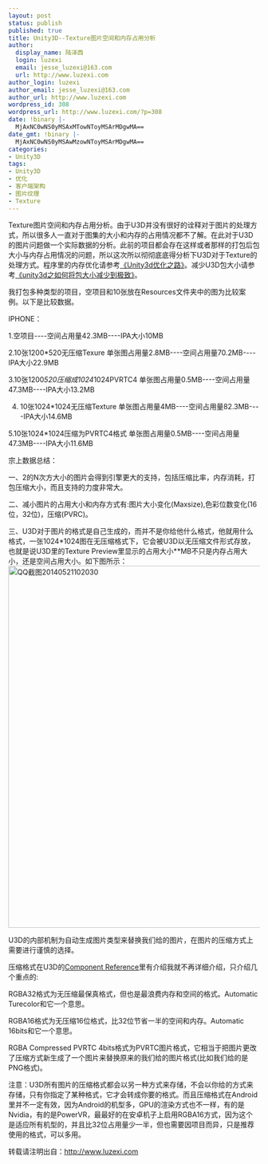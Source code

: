 ```yaml
---
layout: post
status: publish
published: true
title: Unity3D--Texture图片空间和内存占用分析
author:
  display_name: 陆泽西
  login: luzexi
  email: jesse_luzexi@163.com
  url: http://www.luzexi.com
author_login: luzexi
author_email: jesse_luzexi@163.com
author_url: http://www.luzexi.com
wordpress_id: 308
wordpress_url: http://www.luzexi.com/?p=308
date: !binary |-
  MjAxNC0wNS0yMSAxMTowNToyMSArMDgwMA==
date_gmt: !binary |-
  MjAxNC0wNS0yMSAwMzowNToyMSArMDgwMA==
categories:
- Unity3D
tags:
- Unity3D
- 优化
- 客户端架构
- 图片纹理
- Texture
---
```

Texture图片空间和内存占用分析。由于U3D并没有很好的诠释对于图片的处理方式，所以很多人一直对于图集的大小和内存的占用情况都不了解。在此对于U3D的图片问题做一个实际数据的分析。此前的项目都会存在这样或者那样的打包后包大小与内存占用情况的问题，所以这次所以彻彻底底得分析下U3D对于Texture的处理方式。程序里的内存优化请参考<a href="http://www.luzexi.com/unity3d%E4%BC%98%E5%8C%96%E4%B9%8B%E8%B7%AF/" target="_blank">《Unity3d优化之路》</a>。减少U3D包大小请参考<a href="http://www.luzexi.com/unity3d%E4%B9%8B%E5%A6%82%E4%BD%95%E5%B0%86%E5%8C%85%E5%A4%A7%E5%B0%8F%E5%87%8F%E5%B0%91%E5%88%B0%E6%9E%81%E8%87%B4/" target="_blank">《unity3d之如何将包大小减少到极致》</a>。

我打包多种类型的项目，空项目和10张放在Resources文件夹中的图为比较案例。以下是比较数据。

IPHONE：

1.空项目----空间占用量42.3MB----IPA大小10MB

2.10张1200*520无压缩Texure 单张图占用量2.8MB----空间占用量70.2MB----IPA大小22.9MB

3.10张1200*520压缩成1024*1024PVRTC4 单张图占用量0.5MB----空间占用量47.3MB----IPA大小13.2MB

4. 10张1024*1024无压缩Texture 单张图占用量4MB----空间占用量82.3MB----IPA大小14.6MB

5.10张1024*1024压缩为PVRTC4格式 单张图占用量0.5MB----空间占用量47.3MB----IPA大小11.6MB
 
宗上数据总结：

一、2的N次方大小的图片会得到引擎更大的支持，包括压缩比率，内存消耗，打包压缩大小，而且支持的力度非常大。

二、减小图片的占用大小和内存方式有:图片大小变化(Maxsize),色彩位数变化(16位，32位)，压缩(PVRC)。

三、U3D对于图片的格式是自己生成的，而并不是你给他什么格式，他就用什么格式，一张1024*1024图在无压缩格式下，它会被U3D以无压缩文件形式存放，也就是说U3D里的Texture Preview里显示的占用大小**MB不只是内存占用大小，还是空间占用大小。如下图所示：
<img class="alignnone size-full wp-image-310" src="/assets/uploads/2014/05/QQ截图20140521102030.png" alt="QQ截图20140521102030" width="626" height="726" />

U3D的内部机制为自动生成图片类型来替换我们给的图片，在图片的压缩方式上需要进行谨慎的选择。

压缩格式在U3D的[Component Reference](http://docs.unity3d.com/Documentation/Components/class-Texture2D.html)里有介绍我就不再详细介绍，只介绍几个重点的:

RGBA32格式为无压缩最保真格式，但也是最浪费内存和空间的格式。Automatic Turecolor和它一个意思。

RGBA16格式为无压缩16位格式，比32位节省一半的空间和内存。Automatic 16bits和它一个意思。

RGBA Compressed PVRTC 4bits格式为PVRTC图片格式，它相当于把图片更改了压缩方式新生成了一个图片来替换原来的我们给的图片格式(比如我们给的是PNG格式)。

注意：U3D所有图片的压缩格式都会以另一种方式来存储，不会以你给的方式来存储，只有你指定了某种格式，它才会转成你要的格式。而且压缩格式在Android里并不一定有效，因为Android的机型多，GPU的渲染方式也不一样，有的是Nvidia，有的是PowerVR，最最好的在安卓机子上启用RGBA16方式，因为这个是适应所有机型的，并且比32位占用量少一半，但也需要因项目而异，只是推荐使用的格式，可以多用。
 
转载请注明出自：http://www.luzexi.com
